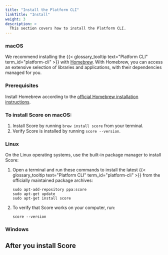 ```yaml
---
title: "Install the Platform CLI"
linkTitle: "Install"
weight: 3
description: >
  This section covers how to install the Platform CLI.
---
```


### macOS

We recommend installing the {{< glossary_tooltip text="Platform CLI" term_id="platform-cli" >}} with [Homebrew](https://brew.sh/index.html).
With Homebrew, you can access an extensive selection of libraries and applications, with their dependencies managed for you.

### Prerequisites

Install Homebrew according to the [official Homebrew installation instructions](https://brew.sh/index.html).

### To install Score on macOS:

1. Install Score by running `brew install score` from your terminal.
2. Verify Score is installed by running `score --version`.

### Linux

On the Linux operating systems, use the built-in package manager to install Score:

1. Open a terminal and run these commands to install the latest {{< glossary_tooltip text="Platform CLI" term_id="platform-cli" >}} from the officially maintained package archives:

   ```shell
   sudo apt-add-repository ppa:score
   sudo apt-get update
   sudo apt-get install score
   ```

1. To verify that Score works on your computer, run:

   ```shell
   score --version
   ```

### Windows

## After you install Score
